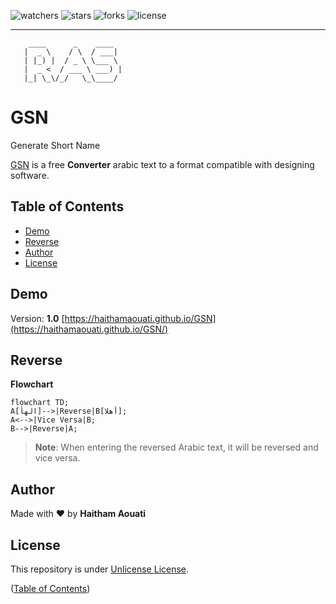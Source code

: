 ![watchers](https://custom-icon-badges.demolab.com/github/watchers/haithamaouati/GSN?logo=eye)
![stars](https://custom-icon-badges.demolab.com/github/stars/haithamaouati/GSN?logo=star)
![forks](https://custom-icon-badges.demolab.com/github/forks/haithamaouati/GSN?logo=repo-forked)
![license](https://custom-icon-badges.demolab.com/github/license/haithamaouati/GSN?logo=law)
___
```
    ____      _    ____  
   |  _ \    / \  / ___| 
   | |_) |  / _ \ \___ \ 
   |  _ <  / ___ \ ___) |
   |_| \_\/_/   \_\____/ 
```

# GSN
Generate Short Name

[GSN](https://haithamaouati.github.io/GSN) is a free **Converter** arabic text to a format compatible with designing software.

## Table of Contents
- [Demo](#demo)
- [Reverse](#reverse)
- [Author](#author)
- [License](#license)

## Demo
Version: **1.0**
[https://haithamaouati.github.io/GSN](https://haithamaouati.github.io/GSN/)

## Reverse

**Flowchart**

```mermaid
flowchart TD;
A[الهأ]-->|Reverse|B[أهلا];
A<-->|Vice Versa|B;
B-->|Reverse|A;
```

>**Note**:
> When entering the reversed Arabic text, it will be reversed and vice versa.

## Author
Made with :heart: by **Haitham Aouati**

## License
This repository is under [Unlicense License](https://github.com/haithamaouati/ar2en/blob/main/LICENSE).

([Table of Contents](#table-of-contents))
